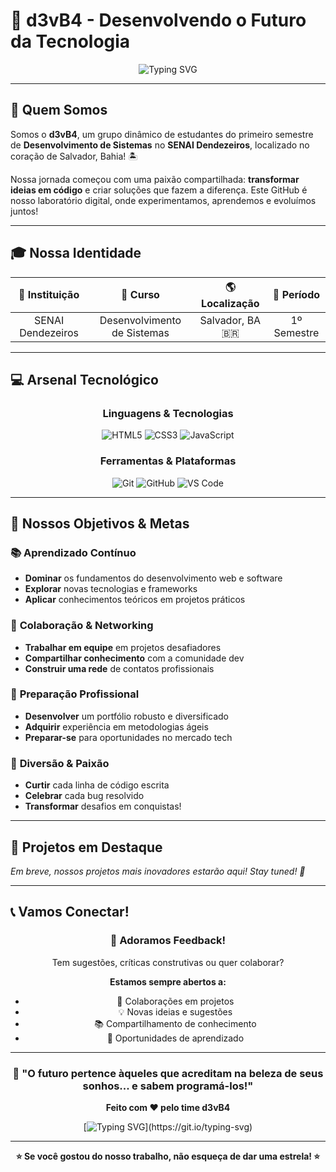 # 🚀 d3vB4 - Desenvolvendo o Futuro da Tecnologia

<div align="center">
  <img src="https://readme-typing-svg.demolab.com?font=Fira+Code&size=28&duration=3000&pause=1000&color=00D9FF&center=true&vCenter=true&multiline=true&width=600&height=100&lines=Bem-vindos+ao+d3vB4!;Estudantes;SENAI+Dendezeiros" alt="Typing SVG" />
</div>

---

## 🎯 **Quem Somos**

Somos o **d3vB4**, um grupo dinâmico de estudantes do primeiro semestre de **Desenvolvimento de Sistemas** no **SENAI Dendezeiros**, localizado no coração de Salvador, Bahia! 🏝️

Nossa jornada começou com uma paixão compartilhada: **transformar ideias em código** e criar soluções que fazem a diferença. Este GitHub é nosso laboratório digital, onde experimentamos, aprendemos e evoluímos juntos!

---

## 🎓 **Nossa Identidade**

| 🏫 **Instituição** | 🎯 **Curso** | 🌎 **Localização** | 📅 **Período** |
|:---:|:---:|:---:|:---:|
| SENAI Dendezeiros | Desenvolvimento de Sistemas | Salvador, BA 🇧🇷 | 1º Semestre |

---

## 💻 **Arsenal Tecnológico**

<div align="center">
  
### **Linguagens & Tecnologias**
![HTML5](https://img.shields.io/badge/HTML5-E34F26?style=for-the-badge&logo=html5&logoColor=white)
![CSS3](https://img.shields.io/badge/CSS3-1572B6?style=for-the-badge&logo=css3&logoColor=white)
![JavaScript](https://img.shields.io/badge/JavaScript-F7DF1E?style=for-the-badge&logo=javascript&logoColor=black)

### **Ferramentas & Plataformas**
![Git](https://img.shields.io/badge/GIT-E44C30?style=for-the-badge&logo=git&logoColor=white)
![GitHub](https://img.shields.io/badge/GitHub-100000?style=for-the-badge&logo=github&logoColor=white)
![VS Code](https://img.shields.io/badge/VS_Code-007ACC?style=for-the-badge&logo=visual-studio-code&logoColor=white)

</div>

---

## 🎯 **Nossos Objetivos & Metas**

### 📚 **Aprendizado Contínuo**
- **Dominar** os fundamentos do desenvolvimento web e software
- **Explorar** novas tecnologias e frameworks
- **Aplicar** conhecimentos teóricos em projetos práticos

### 🤝 **Colaboração & Networking**
- **Trabalhar em equipe** em projetos desafiadores
- **Compartilhar conhecimento** com a comunidade dev
- **Construir uma rede** de contatos profissionais

### 💼 **Preparação Profissional**
- **Desenvolver** um portfólio robusto e diversificado
- **Adquirir** experiência em metodologias ágeis
- **Preparar-se** para oportunidades no mercado tech

### 🎉 **Diversão & Paixão**
- **Curtir** cada linha de código escrita
- **Celebrar** cada bug resolvido
- **Transformar** desafios em conquistas!

---

## 🌟 **Projetos em Destaque**

*Em breve, nossos projetos mais inovadores estarão aqui! Stay tuned! 🚀*

---

## 📞 **Vamos Conectar!**

<div align="center">

### 💬 **Adoramos Feedback!**
Tem sugestões, críticas construtivas ou quer colaborar? 

**Estamos sempre abertos a:**
- 🤝 Colaborações em projetos
- 💡 Novas ideias e sugestões
- 📚 Compartilhamento de conhecimento
- 🎯 Oportunidades de aprendizado

</div>

---

<div align="center">
  
### 🚀 **"O futuro pertence àqueles que acreditam na beleza de seus sonhos... e sabem programá-los!"**

**Feito com ❤️ pelo time d3vB4**

[![Typing SVG](https://readme-typing-svg.demolab.com?font=Fira+Code&size=16&duration=2000&pause=500&color=00D9FF&center=true&vCenter=true&width=400&height=50&lines=Explorando+o+mundo+da+tecnologia;Uma+linha+de+c%C3%B3digo+por+vez!)](https://git.io/typing-svg)

</div>

---

<div align="center">
  
**⭐ Se você gostou do nosso trabalho, não esqueça de dar uma estrela! ⭐**

</div>
